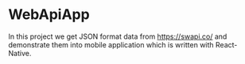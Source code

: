 # WebApiApp

In this project we get JSON format data from https://swapi.co/ and demonstrate them into mobile application which is written with React-Native. 

